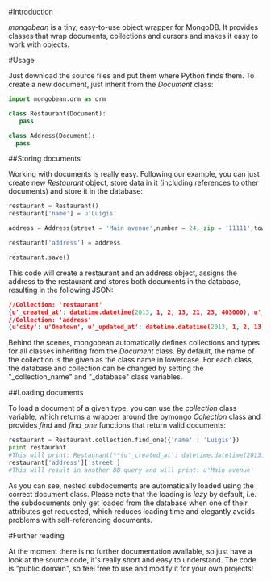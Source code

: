 #Introduction

*mongobean* is a tiny, easy-to-use object wrapper for MongoDB. It provides classes that wrap documents, collections and cursors
and makes it easy to work with objects.

#Usage

Just download the source files and put them where Python finds them. To create a new document, just inherit from the *Document* class:
```python
import mongobean.orm as orm

class Restaurant(Document):
   pass

class Address(Document):
  pass
```

##Storing documents

Working with documents is really easy. Following our example, you can just create new *Restaurant* object, store data in it (including references to other documents) and store it in the database:
```python
restaurant = Restaurant()
restaurant['name'] = u'Luigis'

address = Address(street = 'Main avenue',number = 24, zip = '11111',town = 'Onetown')

restaurant['address'] = address

restaurant.save()
```
This code will create a restaurant and an address object, assigns the address to the restaurant and stores both documents in the database, resulting in the following JSON:
```json
//Collection: 'restaurant'
{u'_created_at': datetime.datetime(2013, 1, 2, 13, 21, 23, 403000), u'_updated_at': datetime.datetime(2013, 1, 2, 13, 21, 23, 403000), u'_id': ObjectId('50e42643421aa93af22942c5'), u'name': u'Luigis', u'address': {u'_type': u'Address', u'_id': ObjectId('50e42643421aa93af22942c6')}}
//Collection: 'address'
{u'city': u'Onetown', u'_updated_at': datetime.datetime(2013, 1, 2, 13, 21, 23, 413000), u'zip': u'11111', u'number': 24, u'_created_at': datetime.datetime(2013, 1, 2, 13, 21, 23, 412000), u'street': u'Main avenue', u'_id': ObjectId('50e42643421aa93af22942c6')}
```
Behind the scenes, mongobean automatically defines collections and types for all classes inheriting from the *Document* class. By default, the name of the collection is the given as the class name in lowercase.
For each class, the database and collection can be changed by setting the "_collection_name" and "_database" class variables.

##Loading documents

To load a document of a given type, you can use the *collection* class variable, which returns a wrapper around the pymongo *Collection* class and provides *find* and *find_one* functions that return valid documents:
```python
restaurant = Restaurant.collection.find_one({'name' : 'Luigis'})
print restaurant
#This will print: Restaurant(**{u'_created_at': datetime.datetime(2013, 1, 2, 13, 21, 23, 403000), u'_updated_at': datetime.datetime(2013, 1, 2, 13, 21, 23, 403000), u'name': u'Luigis', u'address': LazyAddress(**{'_id': ObjectId('50e42643421aa93af22942c6')}), u'_id': ObjectId('50e42643421aa93af22942c5')})
restaurant['address']['street']
#This will result in another DB query and will print: u'Main avenue'
```

As you can see, nested subdocuments are automatically loaded using the correct document class. Please note that the loading is *lazy* by default, i.e. the subdocuments only get loaded from the database when one of their attributes get requested, which reduces loading time and elegantly avoids problems with self-referencing documents. 

#Further reading

At the moment there is no further documentation available, so just have a look at the source code, it's really short and easy to understand. The code is "public domain", so feel free to use and modify it for your own projects!
